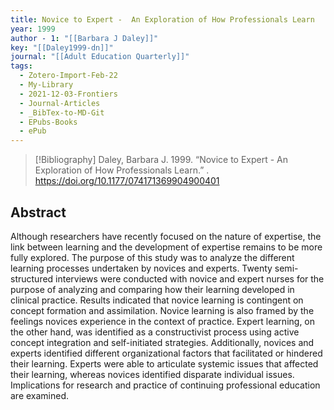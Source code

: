 ```yaml
---
title: Novice to Expert -  An Exploration of How Professionals Learn
year: 1999
author - 1: "[[Barbara J Daley]]"
key: "[[Daley1999-dn]]"
journal: "[[Adult Education Quarterly]]"
tags:
  - Zotero-Import-Feb-22
  - My-Library
  - 2021-12-03-Frontiers
  - Journal-Articles
  - _BibTex-to-MD-Git
  - EPubs-Books
  - ePub
---
```


> [!Bibliography]
> Daley, Barbara J. 1999. “Novice to Expert -  An Exploration of How Professionals Learn.” . https://doi.org/10.1177/074171369904900401

## Abstract
Although researchers have recently focused on the nature of expertise, the link between learning and the development of expertise remains to be more fully explored. The purpose of this study was to analyze the different learning processes undertaken by novices and experts. Twenty semi-structured interviews were conducted with novice and expert nurses for the purpose of analyzing and comparing how their learning developed in clinical practice. Results indicated that novice learning is contingent on concept formation and assimilation. Novice learning is also framed by the feelings novices experience in the context of practice. Expert learning, on the other hand, was identified as a constructivist process using active concept integration and self-initiated strategies. Additionally, novices and experts identified different organizational factors that facilitated or hindered their learning. Experts were able to articulate systemic issues that affected their learning, whereas novices identified disparate individual issues. Implications for research and practice of continuing professional education are examined.